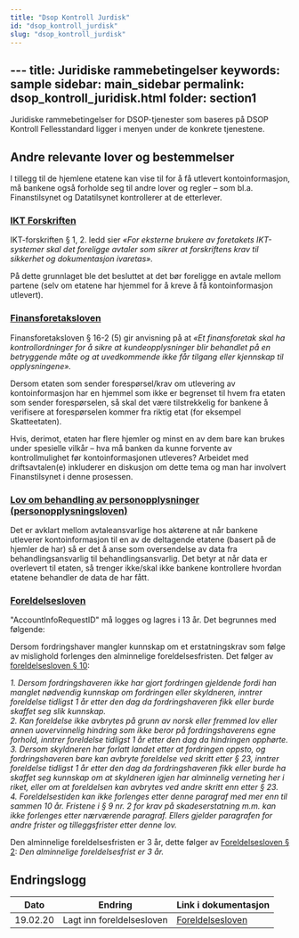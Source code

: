 ```yaml
---
title: "Dsop Kontroll Jurdisk"
id: "dsop_kontroll_jurdisk"
slug: "dsop_kontroll_jurdisk"
---
```


﻿---
title: Juridiske rammebetingelser
keywords: sample
sidebar: main_sidebar
permalink: dsop_kontroll_juridisk.html
folder: section1
---

Juridiske rammebetingelser for DSOP-tjenester som baseres på DSOP Kontroll Fellesstandard ligger i menyen under de konkrete tjenestene.

## Andre relevante lover og bestemmelser	
I tillegg til de hjemlene etatene kan vise til for å få utlevert kontoinformasjon, må bankene også
forholde seg til andre lover og regler – som bl.a. Finanstilsynet og Datatilsynet kontrollerer at de
etterlever. 

### [IKT Forskriften](https:/lovdata.no/dokument/SF/forskrift/2003-05-21-630?q=IKT)
IKT-forskriften § 1, 2. ledd sier *«For eksterne brukere av foretakets IKT-systemer skal det foreligge
avtaler som sikrer at forskriftens krav til sikkerhet og dokumentasjon ivaretas».*

På dette grunnlaget ble det besluttet at det bør foreligge en avtale mellom partene (selv om etatene har
hjemmel for å kreve å få kontoinformasjon utlevert). 


### [Finansforetaksloven](https:/lovdata.no/dokument/NL/lov/2015-04-10-17?q=Finansforetaksloven)

Finansforetaksloven § 16-2 (5) gir anvisning på at *«Et finansforetak skal ha kontrollordninger for å
sikre at kundeopplysninger blir behandlet på en betryggende måte og at uvedkommende ikke får
tilgang eller kjennskap til opplysningene».*


Dersom etaten som sender forespørsel/krav om utlevering av kontoinformasjon har en hjemmel som
ikke er begrenset til hvem fra etaten som sender forespørselen, så skal det være tilstrekkelig for
bankene å verifisere at forespørselen kommer fra riktig etat (for eksempel Skatteetaten).

Hvis, derimot, etaten har flere hjemler og minst en av dem bare kan brukes under spesielle vilkår – hva
må banken da kunne forvente av kontrollmulighet før kontoinformasjonen utleveres? Arbeidet med
driftsavtalen(e) inkluderer en diskusjon om dette tema og man har involvert Finanstilsynet i denne
prosessen. 

### [Lov om behandling av personopplysninger (personopplysningsloven)](https:/lovdata.no/dokument/NL/lov/2018-06-15-38)
Det er avklart mellom avtaleansvarlige hos aktørene at når bankene utleverer kontoinformasjon til en
av de deltagende etatene (basert på de hjemler de har) så er det å anse som oversendelse av data fra
behandlingsansvarlig til behandlingsansvarlig. Det betyr at når data er overlevert til etaten, så trenger
ikke/skal ikke bankene kontrollere hvordan etatene behandler de data de har fått. 

### [Foreldelsesloven](https:/lovdata.no/dokument/NL/lov/1979-05-18-18#shareModal)
"AccountInfoRequestID" må logges og lagres i 13 år. Det begrunnes med følgende:

Dersom fordringshaver mangler kunnskap om et erstatningskrav som følge av mislighold forlenges den alminnelige foreldelsesfristen. Det følger av [foreldelsesloven § 10](https:/lovdata.no/dokument/NL/lov/1979-05-18-18#shareModal):


*1. Dersom fordringshaveren ikke har gjort fordringen gjeldende fordi han manglet nødvendig kunnskap om fordringen eller skyldneren, inntrer foreldelse tidligst 1 år etter den dag da fordringshaveren fikk eller burde skaffet seg slik kunnskap.*<br >
*2. Kan foreldelse ikke avbrytes på grunn av norsk eller fremmed lov eller annen uovervinnelig hindring som ikke beror på fordringshaverens egne forhold, inntrer foreldelse tidligst 1 år etter den dag da hindringen opphørte.*<br >
*3. Dersom skyldneren har forlatt landet etter at fordringen oppsto, og fordringshaveren bare kan avbryte foreldelse ved skritt etter § 23, inntrer foreldelse tidligst 1 år etter den dag da fordringshaveren fikk eller burde ha skaffet seg kunnskap om at skyldneren igjen har alminnelig verneting her i riket, eller om at foreldelsen kan avbrytes ved andre skritt enn etter § 23.*<br >
*4. Foreldelsestiden kan ikke forlenges etter denne paragraf med mer enn til sammen 10 år. Fristene i § 9 nr. 2 for krav på skadeserstatning m.m. kan ikke forlenges etter nærværende paragraf. Ellers gjelder paragrafen for andre frister og tilleggsfrister etter denne lov.*<br >

 Den alminnelige foreldelsesfristen er 3 år, dette følger av [Foreldelsesloven § 2](https:/lovdata.no/dokument/NL/lov/1979-05-18-18#shareModal): *Den alminnelige foreldelsesfrist er 3 år.*


## Endringslogg

| Dato     | Endring                   | Link i dokumentasjon                                                                                            |
|----------|---------------------------|-----------------------------------------------------------------------------------------------------------------|
| 19.02.20 | Lagt inn foreldelsesloven | [Foreldelsesloven](https:/dokumentasjon.dsop.no/dsop_kontroll_juridisk.html#foreldelsesloven) |
